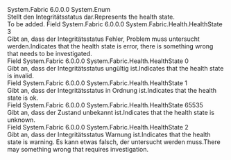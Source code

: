 <Type Name="HealthState" FullName="System.Fabric.Health.HealthState">
  <TypeSignature Language="C#" Value="public enum HealthState" />
  <TypeSignature Language="ILAsm" Value=".class public auto ansi sealed HealthState extends System.Enum" />
  <TypeSignature Language="DocId" Value="T:System.Fabric.Health.HealthState" />
  <TypeSignature Language="VB.NET" Value="Public Enum HealthState" />
  <TypeSignature Language="F#" Value="type HealthState = " />
  <AssemblyInfo>
    <AssemblyName>System.Fabric</AssemblyName>
    <AssemblyVersion>6.0.0.0</AssemblyVersion>
  </AssemblyInfo>
  <Base>
    <BaseTypeName>System.Enum</BaseTypeName>
  </Base>
  <Docs>
    <summary>
      <para><span data-ttu-id="fa07f-101">Stellt den Integritätsstatus dar.</span><span class="sxs-lookup"><span data-stu-id="fa07f-101">Represents the health state.</span></span></para>
    </summary>
    <remarks>To be added.</remarks>
  </Docs>
  <Members>
    <Member MemberName="Error">
      <MemberSignature Language="C#" Value="Error" />
      <MemberSignature Language="ILAsm" Value=".field public static literal valuetype System.Fabric.Health.HealthState Error = int32(3)" />
      <MemberSignature Language="DocId" Value="F:System.Fabric.Health.HealthState.Error" />
      <MemberSignature Language="VB.NET" Value="Error" />
      <MemberSignature Language="F#" Value="Error = 3" Usage="System.Fabric.Health.HealthState.Error" />
      <MemberType>Field</MemberType>
      <AssemblyInfo>
        <AssemblyName>System.Fabric</AssemblyName>
        <AssemblyVersion>6.0.0.0</AssemblyVersion>
      </AssemblyInfo>
      <ReturnValue>
        <ReturnType>System.Fabric.Health.HealthState</ReturnType>
      </ReturnValue>
      <MemberValue>3</MemberValue>
      <Docs>
        <summary>
          <para><span data-ttu-id="fa07f-102">Gibt an, dass der Integritätsstatus Fehler, Problem muss untersucht werden.</span><span class="sxs-lookup"><span data-stu-id="fa07f-102">Indicates that the health state is error, there is something wrong that needs to be investigated.</span></span></para>
        </summary>
      </Docs>
    </Member>
    <Member MemberName="Invalid">
      <MemberSignature Language="C#" Value="Invalid" />
      <MemberSignature Language="ILAsm" Value=".field public static literal valuetype System.Fabric.Health.HealthState Invalid = int32(0)" />
      <MemberSignature Language="DocId" Value="F:System.Fabric.Health.HealthState.Invalid" />
      <MemberSignature Language="VB.NET" Value="Invalid" />
      <MemberSignature Language="F#" Value="Invalid = 0" Usage="System.Fabric.Health.HealthState.Invalid" />
      <MemberType>Field</MemberType>
      <AssemblyInfo>
        <AssemblyName>System.Fabric</AssemblyName>
        <AssemblyVersion>6.0.0.0</AssemblyVersion>
      </AssemblyInfo>
      <ReturnValue>
        <ReturnType>System.Fabric.Health.HealthState</ReturnType>
      </ReturnValue>
      <MemberValue>0</MemberValue>
      <Docs>
        <summary>
          <para><span data-ttu-id="fa07f-103">Gibt an, dass der Integritätsstatus ungültig ist.</span><span class="sxs-lookup"><span data-stu-id="fa07f-103">Indicates that the health state is invalid.</span></span></para>
        </summary>
      </Docs>
    </Member>
    <Member MemberName="Ok">
      <MemberSignature Language="C#" Value="Ok" />
      <MemberSignature Language="ILAsm" Value=".field public static literal valuetype System.Fabric.Health.HealthState Ok = int32(1)" />
      <MemberSignature Language="DocId" Value="F:System.Fabric.Health.HealthState.Ok" />
      <MemberSignature Language="VB.NET" Value="Ok" />
      <MemberSignature Language="F#" Value="Ok = 1" Usage="System.Fabric.Health.HealthState.Ok" />
      <MemberType>Field</MemberType>
      <AssemblyInfo>
        <AssemblyName>System.Fabric</AssemblyName>
        <AssemblyVersion>6.0.0.0</AssemblyVersion>
      </AssemblyInfo>
      <ReturnValue>
        <ReturnType>System.Fabric.Health.HealthState</ReturnType>
      </ReturnValue>
      <MemberValue>1</MemberValue>
      <Docs>
        <summary>
          <para><span data-ttu-id="fa07f-104">Gibt an, dass der Integritätsstatus in Ordnung ist.</span><span class="sxs-lookup"><span data-stu-id="fa07f-104">Indicates that the health state is ok.</span></span></para>
        </summary>
      </Docs>
    </Member>
    <Member MemberName="Unknown">
      <MemberSignature Language="C#" Value="Unknown" />
      <MemberSignature Language="ILAsm" Value=".field public static literal valuetype System.Fabric.Health.HealthState Unknown = int32(65535)" />
      <MemberSignature Language="DocId" Value="F:System.Fabric.Health.HealthState.Unknown" />
      <MemberSignature Language="VB.NET" Value="Unknown" />
      <MemberSignature Language="F#" Value="Unknown = 65535" Usage="System.Fabric.Health.HealthState.Unknown" />
      <MemberType>Field</MemberType>
      <AssemblyInfo>
        <AssemblyName>System.Fabric</AssemblyName>
        <AssemblyVersion>6.0.0.0</AssemblyVersion>
      </AssemblyInfo>
      <ReturnValue>
        <ReturnType>System.Fabric.Health.HealthState</ReturnType>
      </ReturnValue>
      <MemberValue>65535</MemberValue>
      <Docs>
        <summary>
          <para><span data-ttu-id="fa07f-105">Gibt an, dass der Zustand unbekannt ist.</span><span class="sxs-lookup"><span data-stu-id="fa07f-105">Indicates that the health state is unknown.</span></span></para>
        </summary>
      </Docs>
    </Member>
    <Member MemberName="Warning">
      <MemberSignature Language="C#" Value="Warning" />
      <MemberSignature Language="ILAsm" Value=".field public static literal valuetype System.Fabric.Health.HealthState Warning = int32(2)" />
      <MemberSignature Language="DocId" Value="F:System.Fabric.Health.HealthState.Warning" />
      <MemberSignature Language="VB.NET" Value="Warning" />
      <MemberSignature Language="F#" Value="Warning = 2" Usage="System.Fabric.Health.HealthState.Warning" />
      <MemberType>Field</MemberType>
      <AssemblyInfo>
        <AssemblyName>System.Fabric</AssemblyName>
        <AssemblyVersion>6.0.0.0</AssemblyVersion>
      </AssemblyInfo>
      <ReturnValue>
        <ReturnType>System.Fabric.Health.HealthState</ReturnType>
      </ReturnValue>
      <MemberValue>2</MemberValue>
      <Docs>
        <summary>
          <para><span data-ttu-id="fa07f-106">Gibt an, dass der Integritätsstatus Warnung ist.</span><span class="sxs-lookup"><span data-stu-id="fa07f-106">Indicates that the health state is warning.</span></span> <span data-ttu-id="fa07f-107">Es kann etwas falsch, der untersucht werden muss.</span><span class="sxs-lookup"><span data-stu-id="fa07f-107">There may something wrong that requires investigation.</span></span></para>
        </summary>
      </Docs>
    </Member>
  </Members>
</Type>